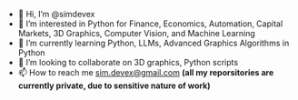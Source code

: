 - 👋 Hi, I’m @simdevex
- 👀 I’m interested in Python for Finance, Economics, Automation, Capital Markets, 3D Graphics, Computer Vision, and Machine Learning
- 🌱 I’m currently learning Python, LLMs, Advanced Graphics Algorithms in Python
- 💞️ I’m looking to collaborate on 3D graphics, Python scripts
- 📫 How to reach me sim.devex@gmail.com **(all my reporsitories are currently private, due to sensitive nature of work)**
<!---
simdevex/simdevex is a ✨ special ✨ repository because its `README.md` (this file) appears on your GitHub profile.
You can click the Preview link to take a look at your changes.
--->
